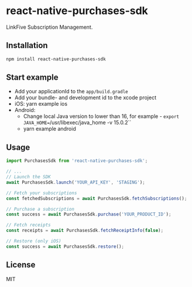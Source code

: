 # react-native-purchases-sdk

LinkFive Subscription Management.

## Installation

```sh
npm install react-native-purchases-sdk
```

## Start example

- Add your applicationId to the `app/build.gradle`
- Add your bundle- and development id to the xcode project
- iOS: yarn example ios
- Android:
  - Change local Java version to lower than 16, for example - `export JAVA_HOME=`/usr/libexec/java_home -v 15.0.2``
  - yarn example android

## Usage

```js
import PurchasesSdk from 'react-native-purchases-sdk';

// ...
// Launch the SDK
await PurchasesSdk.launch('YOUR_API_KEY', 'STAGING');

// Fetch your subscriptions
const fetchedSubscriptions = await PurchasesSdk.fetchSubscriptions();

// Purchase a subscription
const success = await PurchasesSdk.purchase('YOUR_PRODUCT_ID');

// Fetch receipts
const receipts = await PurchasesSdk.fetchReceiptInfo(false);

// Restore (only iOS)
const success = await PurchasesSdk.restore();
```

## License

MIT
